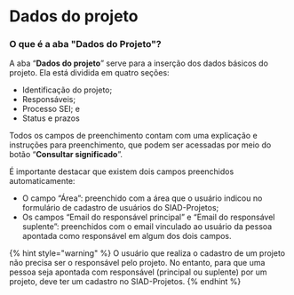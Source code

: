 # Dados do projeto

### O que é a aba "Dados do Projeto"?

A aba “**Dados do projeto**” serve para a inserção dos dados básicos do projeto. Ela está dividida em quatro seções:&#x20;

* Identificação do projeto;&#x20;
* Responsáveis;&#x20;
* Processo SEI; e&#x20;
* Status e prazos&#x20;

Todos os campos de preenchimento contam com uma explicação e instruções para preenchimento, que podem ser acessadas por meio do botão “**Consultar significado**”.&#x20;

É importante destacar que existem dois campos preenchidos automaticamente:&#x20;

* O campo “Área”: preenchido com a área que o usuário indicou no formulário de cadastro de usuários do SIAD-Projetos;&#x20;
* Os campos “Email do responsável principal” e “Email do responsável suplente”: preenchidos com o email vinculado ao usuário da pessoa apontada como responsável em algum dos dois campos.&#x20;

{% hint style="warning" %}
O usuário que realiza o cadastro de um projeto não precisa ser o responsável pelo projeto. No entanto, para que uma pessoa seja apontada com responsável (principal ou suplente) por um projeto, deve ter um cadastro no SIAD-Projetos.
{% endhint %}

